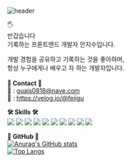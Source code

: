 ![header](https://capsule-render.vercel.app/api?type=waving&color=auto&height=300&section=header&text=welcome&fontSize=90)

🖐<br>
반갑습니다<br>
기록하는 프론트엔드 개발자 안지수입니다.<br>

개발 경험을 공유하고 기록하는 것을 좋아하며,<br>
항상 누구에게나 배우고 자 하는 개발자입니다.<br>
<br>
**📍 Contact 📍**<br>
📩 : guajs0818@nave.com<br>
📗 : https://velog.io/@fejigu<br>

**🛠 Skills 🛠**<br>
<img src="https://img.shields.io/badge/React-61DAFB?style=for-the-badge&logo=React&logoColor=skyblue">
<img src="https://img.shields.io/badge/TypeScript-3178C6?style=for-the-badge&logo=TypeScript&logoColor=blue">
<img src="https://img.shields.io/badge/Next.js-000000?style=for-the-badge&logo=Next.js&logoColor=black">
<img src="https://img.shields.io/badge/Redux-764ABC?style=for-the-badge&logo=Redux&logoColor=purple">
<img src="https://img.shields.io/badge/React Query-FF4154?style=for-the-badge&logo=React Query&logoColor=vellow"> 
<img src="https://img.shields.io/badge/CSS3-1572B6?style=for-the-badge&logo=CSS3&logoColor=blue">
<img src="https://img.shields.io/badge/styled-components-DB7093?style=for-the-badge&logo=styled-components&logoColor=pink">
<img src="https://img.shields.io/badge/Axios-5A29E4?style=for-the-badge&logo=Axios&logoColor=green">
<img src="https://img.shields.io/badge/Prettier-#F7B93E?style=for-the-badge&logo=Prettier&logoColor=orange">
<img src="https://img.shields.io/badge/PWA-5A0FC8?style=for-the-badge&logo=PWA&logoColor=grey">

**🔎 GitHub 🔎**<br>
[![Anurag's GitHub stats](https://github-readme-stats.vercel.app/api?username=anjigu)](https://github.com/anuraghazra/github-readme-stats)<br>
[![Top Langs](https://github-readme-stats.vercel.app/api/top-langs/?username=anjigu&layout=compact)](https://github.com/anuraghazra/github-readme-stats)
